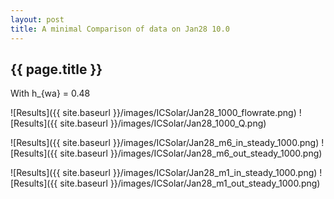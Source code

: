 ```yaml
---
layout: post
title: A minimal Comparison of data on Jan28 10.0
---
```

{{ page.title }}
-----------------
With h_{wa} = 0.48

![Results]({{ site.baseurl }}/images/ICSolar/Jan28_1000_flowrate.png) ![Results]({{ site.baseurl }}/images/ICSolar/Jan28_1000_Q.png)

![Results]({{ site.baseurl }}/images/ICSolar/Jan28_m6_in_steady_1000.png) ![Results]({{ site.baseurl }}/images/ICSolar/Jan28_m6_out_steady_1000.png)

![Results]({{ site.baseurl }}/images/ICSolar/Jan28_m1_in_steady_1000.png) ![Results]({{ site.baseurl }}/images/ICSolar/Jan28_m1_out_steady_1000.png)

